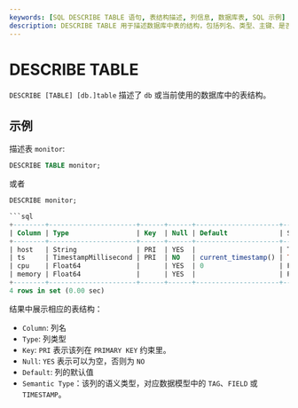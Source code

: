```yaml
---
keywords: [SQL DESCRIBE TABLE 语句, 表结构描述, 列信息, 数据库表, SQL 示例]
description: DESCRIBE TABLE 用于描述数据库中表的结构，包括列名、类型、主键、是否为空、默认值和语义类型。
---
```


# DESCRIBE TABLE

`DESCRIBE [TABLE] [db.]table` 描述了 `db` 或当前使用的数据库中的表结构。

## 示例

描述表 `monitor`:

```sql
DESCRIBE TABLE monitor;
```

或者

```sql
DESCRIBE monitor;
```

```sql
```sql
+--------+----------------------+------+------+---------------------+---------------+
| Column | Type                 | Key  | Null | Default             | Semantic Type |
+--------+----------------------+------+------+---------------------+---------------+
| host   | String               | PRI  | YES  |                     | TAG           |
| ts     | TimestampMillisecond | PRI  | NO   | current_timestamp() | TIMESTAMP     |
| cpu    | Float64              |      | YES  | 0                   | FIELD         |
| memory | Float64              |      | YES  |                     | FIELD         |
+--------+----------------------+------+------+---------------------+---------------+
4 rows in set (0.00 sec)
```

结果中展示相应的表结构：

* `Column`: 列名
* `Type`: 列类型
* `Key`: `PRI` 表示该列在 `PRIMARY KEY` 约束里。
* `Null`: `YES` 表示可以为空，否则为 `NO`
* `Default`: 列的默认值
* `Semantic Type`：该列的语义类型，对应数据模型中的 `TAG`、`FIELD` 或 `TIMESTAMP`。
